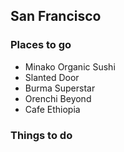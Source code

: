 
## San Francisco

### Places to go
- Minako Organic Sushi
- Slanted Door
- Burma Superstar
- Orenchi Beyond
- Cafe Ethiopia

### Things to do

